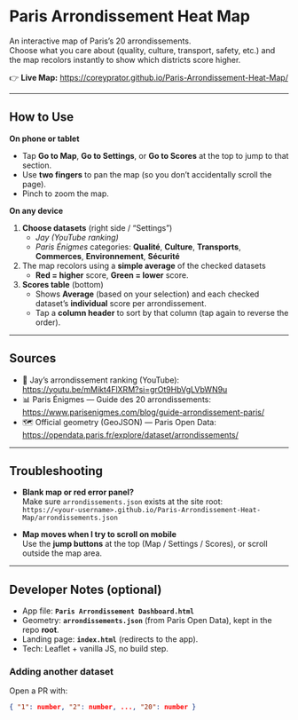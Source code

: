 # Paris Arrondissement Heat Map

An interactive map of Paris’s 20 arrondissements.  
Choose what you care about (quality, culture, transport, safety, etc.) and the map recolors instantly to show which districts score higher.

👉 **Live Map:** https://coreyprator.github.io/Paris-Arrondissement-Heat-Map/

---

## How to Use

**On phone or tablet**
- Tap **Go to Map**, **Go to Settings**, or **Go to Scores** at the top to jump to that section.
- Use **two fingers** to pan the map (so you don’t accidentally scroll the page).
- Pinch to zoom the map.

**On any device**
1. **Choose datasets** (right side / “Settings”)  
   - *Jay (YouTube ranking)*  
   - *Paris Énigmes* categories: **Qualité**, **Culture**, **Transports**, **Commerces**, **Environnement**, **Sécurité**  
2. The map recolors using a **simple average** of the checked datasets  
   - **Red = higher** score, **Green = lower** score.
3. **Scores table** (bottom)  
   - Shows **Average** (based on your selection) and each checked dataset’s **individual** score per arrondissement.  
   - Tap a **column header** to sort by that column (tap again to reverse the order).

---

## Sources

- 🎥 Jay’s arrondissement ranking (YouTube): https://youtu.be/mMikt4FlXRM?si=grOt9HbVgLVbWN9u  
- 📊 Paris Énigmes — Guide des 20 arrondissements: https://www.parisenigmes.com/blog/guide-arrondissement-paris/  
- 🗺️ Official geometry (GeoJSON) — Paris Open Data: https://opendata.paris.fr/explore/dataset/arrondissements/

---

## Troubleshooting

- **Blank map or red error panel?**  
  Make sure `arrondissements.json` exists at the site root:  
  `https://<your-username>.github.io/Paris-Arrondissement-Heat-Map/arrondissements.json`

- **Map moves when I try to scroll on mobile**  
  Use the **jump buttons** at the top (Map / Settings / Scores), or scroll outside the map area.

---

## Developer Notes (optional)

- App file: **`Paris Arrondissement Dashboard.html`**  
- Geometry: **`arrondissements.json`** (from Paris Open Data), kept in the repo **root**.  
- Landing page: **`index.html`** (redirects to the app).  
- Tech: Leaflet + vanilla JS, no build step.

### Adding another dataset
Open a PR with:
```json
{ "1": number, "2": number, ..., "20": number }
